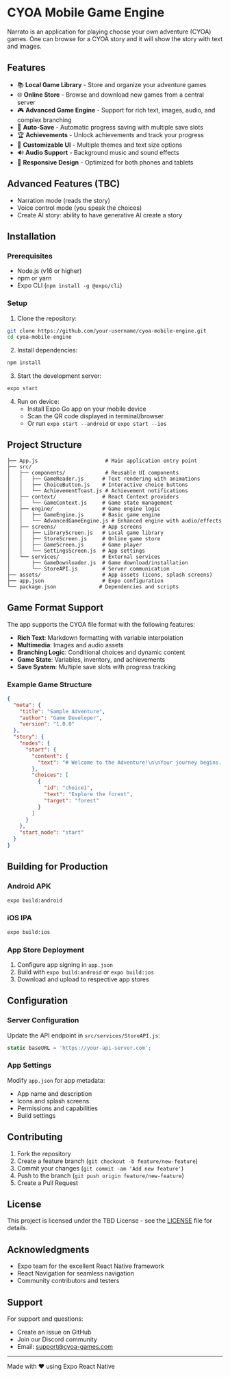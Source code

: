 # CYOA Mobile Game Engine

Narrato is an application for playing choose your own adventure (CYOA) games. One can browse for a CYOA story and it will show the story with text and images.

## Features

- 📚 **Local Game Library** - Store and organize your adventure games
- 🌐 **Online Store** - Browse and download new games from a central server
- 🎮 **Advanced Game Engine** - Support for rich text, images, audio, and complex branching
- 💾 **Auto-Save** - Automatic progress saving with multiple save slots
- 🏆 **Achievements** - Unlock achievements and track your progress
- 🎨 **Customizable UI** - Multiple themes and text size options
- 🔊 **Audio Support** - Background music and sound effects
- 📱 **Responsive Design** - Optimized for both phones and tablets

## Advanced Features (TBC)

- Narration mode (reads the story)
- Voice control mode (you speak the choices)
- Create AI story: ability to have generative AI create a story


## Installation

### Prerequisites
- Node.js (v16 or higher)
- npm or yarn
- Expo CLI (`npm install -g @expo/cli`)

### Setup
1. Clone the repository:
```bash
git clone https://github.com/your-username/cyoa-mobile-engine.git
cd cyoa-mobile-engine
```

2. Install dependencies:
```bash
npm install
```

3. Start the development server:
```bash
expo start
```

4. Run on device:
   - Install Expo Go app on your mobile device
   - Scan the QR code displayed in terminal/browser
   - Or run `expo start --android` or `expo start --ios`

## Project Structure

```
├── App.js                      # Main application entry point
├── src/
│   ├── components/             # Reusable UI components
│   │   ├── GameReader.js      # Text rendering with animations
│   │   ├── ChoiceButton.js    # Interactive choice buttons
│   │   └── AchievementToast.js # Achievement notifications
│   ├── context/               # React Context providers
│   │   └── GameContext.js     # Game state management
│   ├── engine/                # Game engine logic
│   │   ├── GameEngine.js      # Basic game engine
│   │   └── AdvancedGameEngine.js # Enhanced engine with audio/effects
│   ├── screens/               # App screens
│   │   ├── LibraryScreen.js   # Local game library
│   │   ├── StoreScreen.js     # Online game store
│   │   ├── GameScreen.js      # Game player
│   │   └── SettingsScreen.js  # App settings
│   └── services/              # External services
│       ├── GameDownloader.js  # Game download/installation
│       └── StoreAPI.js        # Server communication
├── assets/                    # App assets (icons, splash screens)
├── app.json                   # Expo configuration
└── package.json              # Dependencies and scripts
```

## Game Format Support

The app supports the CYOA file format with the following features:

- **Rich Text**: Markdown formatting with variable interpolation
- **Multimedia**: Images and audio assets
- **Branching Logic**: Conditional choices and dynamic content
- **Game State**: Variables, inventory, and achievements
- **Save System**: Multiple save slots with progress tracking

### Example Game Structure
```json
{
  "meta": {
    "title": "Sample Adventure",
    "author": "Game Developer",
    "version": "1.0.0"
  },
  "story": {
    "nodes": {
      "start": {
        "content": {
          "text": "# Welcome to the Adventure!\n\nYour journey begins..."
        },
        "choices": [
          {
            "id": "choice1",
            "text": "Explore the forest",
            "target": "forest"
          }
        ]
      }
    },
    "start_node": "start"
  }
}
```

## Building for Production

### Android APK
```bash
expo build:android
```

### iOS IPA
```bash
expo build:ios
```

### App Store Deployment
1. Configure app signing in `app.json`
2. Build with `expo build:android` or `expo build:ios`
3. Download and upload to respective app stores

## Configuration

### Server Configuration
Update the API endpoint in `src/services/StoreAPI.js`:
```javascript
static baseURL = 'https://your-api-server.com';
```

### App Settings
Modify `app.json` for app metadata:
- App name and description
- Icons and splash screens
- Permissions and capabilities
- Build settings

## Contributing

1. Fork the repository
2. Create a feature branch (`git checkout -b feature/new-feature`)
3. Commit your changes (`git commit -am 'Add new feature'`)
4. Push to the branch (`git push origin feature/new-feature`)
5. Create a Pull Request

## License

This project is licensed under the TBD License - see the [LICENSE](LICENSE) file for details.

## Acknowledgments

- Expo team for the excellent React Native framework
- React Navigation for seamless navigation
- Community contributors and testers

## Support

For support and questions:
- Create an issue on GitHub
- Join our Discord community
- Email: support@cyoa-games.com

---

Made with ❤️ using Expo React Native
